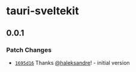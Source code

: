 # tauri-sveltekit

## 0.0.1

### Patch Changes

- [`1695d16`](https://github.com/haleksandre/tauri-sveltekit/commit/1695d16c7e1da560c413f6cc2a29e86479fb19ac) Thanks [@haleksandre](https://github.com/haleksandre)! - initial version
